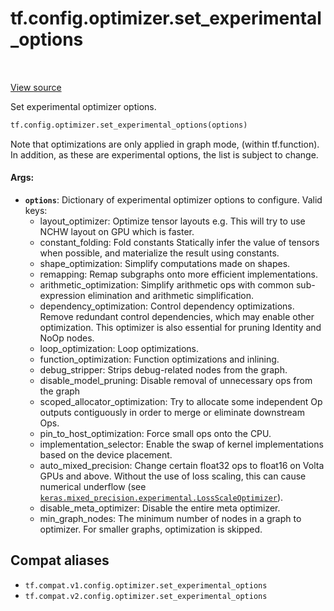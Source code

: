<div itemscope itemtype="http://developers.google.com/ReferenceObject">
<meta itemprop="name" content="tf.config.optimizer.set_experimental_options" />
<meta itemprop="path" content="Stable" />
</div>

# tf.config.optimizer.set_experimental_options

<!-- Insert buttons and diff -->

<table class="tfo-notebook-buttons tfo-api" align="left">
</table>

<a target="_blank" href="/code/stable/tensorflow/python/framework/config.py">View source</a>



Set experimental optimizer options.

``` python
tf.config.optimizer.set_experimental_options(options)
```



<!-- Placeholder for "Used in" -->

Note that optimizations are only applied in graph mode, (within tf.function).
In addition, as these are experimental options, the list is subject to change.

#### Args:


* <b>`options`</b>: Dictionary of experimental optimizer options to configure.
  Valid keys:
  - layout_optimizer: Optimize tensor layouts
    e.g. This will try to use NCHW layout on GPU which is faster.
  - constant_folding: Fold constants
    Statically infer the value of tensors when possible, and materialize the
    result using constants.
  - shape_optimization: Simplify computations made on shapes.
  - remapping: Remap subgraphs onto more efficient implementations.
  - arithmetic_optimization: Simplify arithmetic ops with common
    sub-expression elimination and arithmetic simplification.
  - dependency_optimization: Control dependency optimizations. Remove
    redundant control dependencies, which may enable other optimization.
    This optimizer is also essential for pruning Identity and NoOp nodes.
  - loop_optimization: Loop optimizations.
  - function_optimization: Function optimizations and inlining.
  - debug_stripper: Strips debug-related nodes from the graph.
  - disable_model_pruning: Disable removal of unnecessary ops from the graph
  - scoped_allocator_optimization: Try to allocate some independent Op
    outputs contiguously in order to merge or eliminate downstream Ops.
  - pin_to_host_optimization: Force small ops onto the CPU.
  - implementation_selector: Enable the swap of kernel implementations based
    on the device placement.
  - auto_mixed_precision: Change certain float32 ops to float16 on Volta
    GPUs and above. Without the use of loss scaling, this can cause
    numerical underflow (see
    <a href="../../../tf/keras/mixed_precision/experimental/LossScaleOptimizer.md"><code>keras.mixed_precision.experimental.LossScaleOptimizer</code></a>).
  - disable_meta_optimizer: Disable the entire meta optimizer.
  - min_graph_nodes: The minimum number of nodes in a graph to optimizer.
    For smaller graphs, optimization is skipped.

## Compat aliases

* `tf.compat.v1.config.optimizer.set_experimental_options`
* `tf.compat.v2.config.optimizer.set_experimental_options`

